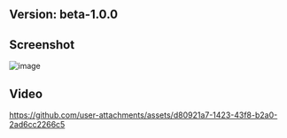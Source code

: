 ## Version: beta-1.0.0

## Screenshot
![image](https://github.com/user-attachments/assets/59186867-ac90-4c57-8cd1-1d0991638883)

## Video
https://github.com/user-attachments/assets/d80921a7-1423-43f8-b2a0-2ad6cc2266c5

